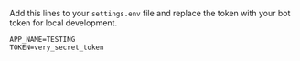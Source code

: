 
Add this lines to your `settings.env` file and replace the token with your bot token for local development.

```
APP_NAME=TESTING
TOKEN=very_secret_token
```
